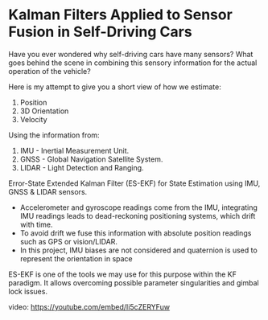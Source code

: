 # Kalman Filters Applied to Sensor Fusion in Self-Driving Cars


Have you ever wondered why self-driving cars have many sensors?
What goes behind the scene in combining this sensory information for the actual operation of the vehicle?

Here is my attempt to give you a short view of how we estimate:
1. Position
2. 3D Orientation
3. Velocity

Using the information from:
1. IMU - Inertial Measurement Unit.
2. GNSS - Global Navigation Satellite System.
3. LIDAR - Light Detection and Ranging.

Error-State Extended Kalman Filter (ES-EKF) for State Estimation using IMU, GNSS & LIDAR sensors.
- Accelerometer and gyroscope readings come from the IMU, integrating IMU readings leads to dead-reckoning positioning systems, which drift with time.
- To avoid drift we fuse this information with absolute position readings such as GPS or vision/LIDAR.
- In this project, IMU biases are not considered and quaternion is used to represent the orientation in space

ES-EKF is one of the tools we may use for this purpose within the KF paradigm. It allows overcoming possible parameter singularities and gimbal lock issues.

video: https://youtube.com/embed/Ii5cZERYFuw
